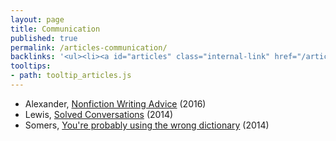 ```yaml
---
layout: page
title: Communication
published: true
permalink: /articles-communication/
backlinks: '<ul><li><a id="articles" class="internal-link" href="/articles/">Articles</a></li></ul>'
tooltips: 
- path: tooltip_articles.js
---
```


* Alexander, [Nonfiction Writing Advice](https://slatestarcodex.com/2016/02/20/writing-advice/) (2016)
* Lewis, [Solved Conversations](https://aaronzlewis.com/blog/2014/06/01/solved-conversations/) (2014)
* Somers, [You're probably using the wrong dictionary](https://jsomers.net/blog/dictionary) (2014)
